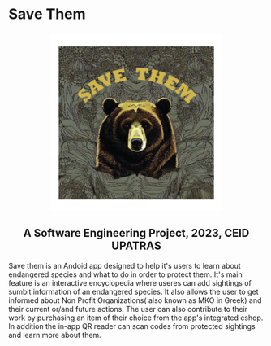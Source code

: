 
# Save Them

<center>
<img src="https://raw.githubusercontent.com/CPP-Bot-78/Software-Engineering/main/SaveThem/app/logo.jpg" width="340" height="350">

[https://raw.githubusercontent.com/CPP-Bot-78/Software-Engineering/main/SaveThem/app/logo.jpg)]: #
## A Software Engineering Project, 2023, CEID UPATRAS

</center>

Save them is an Andoid app designed to help it's users to learn about endangered species and what to do in order to protect them.
It's main feature is an interactive encyclopedia where useres can add sightings of sumbit information of an endangered species. It also allows the user to get informed about Non Profit Organizations( also known as MKO in Greek) and their current or/and future actions. The user can also contribute to their work by purchasing an item of their choice from the app's integrated eshop. In addition the in-app QR reader can scan codes from protected sightings and learn more about them.
